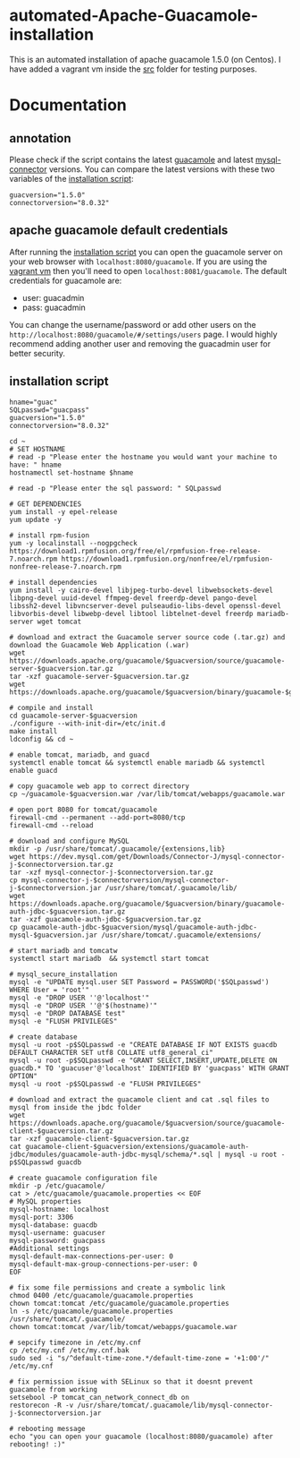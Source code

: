 #  automated-Apache-Guacamole-installation
This is an automated installation of apache guacamole 1.5.0 (on Centos). I have added a vagrant vm inside the [src](./src/) folder for testing purposes.

# Documentation
## annotation
Please check if the script contains the latest [guacamole](https://downloads.apache.org/guacamole/) and latest [mysql-connector](https://dev.mysql.com/downloads/connector/net/8.0.html) versions. You can compare the latest versions with these two variables of the [installation script](./src/guacamole.sh):
```bash:
guacversion="1.5.0"
connectorversion="8.0.32"
```

## apache guacamole default credentials
After running the [installation script](./src/guacamole.sh) you can open the guacamole server on your web browser with ```localhost:8080/guacamole```. If you are using the [vagrant vm](./src/Vagrantfile) then you'll need to open ```localhost:8081/guacamole```. The default credentials for guacamole are:
- user: guacadmin
- pass: guacadmin

You can change the username/password or add other users on the ```http://localhost:8080/guacamole/#/settings/users``` page. I would highly recommend adding another user and removing the guacadmin user for better security.

## installation script
```bash:
hname="guac"
SQLpasswd="guacpass"
guacversion="1.5.0"
connectorversion="8.0.32"

cd ~
# SET HOSTNAME
# read -p "Please enter the hostname you would want your machine to have: " hname
hostnamectl set-hostname $hname

# read -p "Please enter the sql password: " SQLpasswd

# GET DEPENDENCIES
yum install -y epel-release
yum update -y

# install rpm-fusion
yum -y localinstall --nogpgcheck https://download1.rpmfusion.org/free/el/rpmfusion-free-release-7.noarch.rpm https://download1.rpmfusion.org/nonfree/el/rpmfusion-nonfree-release-7.noarch.rpm

# install dependencies
yum install -y cairo-devel libjpeg-turbo-devel libwebsockets-devel libpng-devel uuid-devel ffmpeg-devel freerdp-devel pango-devel libssh2-devel libvncserver-devel pulseaudio-libs-devel openssl-devel libvorbis-devel libwebp-devel libtool libtelnet-devel freerdp mariadb-server wget tomcat

# download and extract the Guacamole server source code (.tar.gz) and download the Guacamole Web Application (.war)
wget https://downloads.apache.org/guacamole/$guacversion/source/guacamole-server-$guacversion.tar.gz
tar -xzf guacamole-server-$guacversion.tar.gz
wget https://downloads.apache.org/guacamole/$guacversion/binary/guacamole-$guacversion.war

# compile and install
cd guacamole-server-$guacversion
./configure --with-init-dir=/etc/init.d
make install
ldconfig && cd ~

# enable tomcat, mariadb, and guacd 
systemctl enable tomcat && systemctl enable mariadb && systemctl enable guacd

# copy guacamole web app to correct directory
cp ~/guacamole-$guacversion.war /var/lib/tomcat/webapps/guacamole.war

# open port 8080 for tomcat/guacamole
firewall-cmd --permanent --add-port=8080/tcp
firewall-cmd --reload

# download and configure MySQL
mkdir -p /usr/share/tomcat/.guacamole/{extensions,lib}
wget https://dev.mysql.com/get/Downloads/Connector-J/mysql-connector-j-$connectorversion.tar.gz
tar -xzf mysql-connector-j-$connectorversion.tar.gz
cp mysql-connector-j-$connectorversion/mysql-connector-j-$connectorversion.jar /usr/share/tomcat/.guacamole/lib/
wget https://downloads.apache.org/guacamole/$guacversion/binary/guacamole-auth-jdbc-$guacversion.tar.gz
tar -xzf guacamole-auth-jdbc-$guacversion.tar.gz
cp guacamole-auth-jdbc-$guacversion/mysql/guacamole-auth-jdbc-mysql-$guacversion.jar /usr/share/tomcat/.guacamole/extensions/

# start mariadb and tomcatw
systemctl start mariadb  && systemctl start tomcat

# mysql_secure_installation
mysql -e "UPDATE mysql.user SET Password = PASSWORD('$SQLpasswd') WHERE User = 'root'"
mysql -e "DROP USER ''@'localhost'"
mysql -e "DROP USER ''@'$(hostname)'"
mysql -e "DROP DATABASE test"
mysql -e "FLUSH PRIVILEGES"

# create database
mysql -u root -p$SQLpasswd -e "CREATE DATABASE IF NOT EXISTS guacdb DEFAULT CHARACTER SET utf8 COLLATE utf8_general_ci"
mysql -u root -p$SQLpasswd -e "GRANT SELECT,INSERT,UPDATE,DELETE ON guacdb.* TO 'guacuser'@'localhost' IDENTIFIED BY 'guacpass' WITH GRANT OPTION"
mysql -u root -p$SQLpasswd -e "FLUSH PRIVILEGES"

# download and extract the guacamole client and cat .sql files to mysql from inside the jbdc folder
wget https://downloads.apache.org/guacamole/$guacversion/source/guacamole-client-$guacversion.tar.gz
tar -xzf guacamole-client-$guacversion.tar.gz
cat guacamole-client-$guacversion/extensions/guacamole-auth-jdbc/modules/guacamole-auth-jdbc-mysql/schema/*.sql | mysql -u root -p$SQLpasswd guacdb

# create guacamole configuration file
mkdir -p /etc/guacamole/
cat > /etc/guacamole/guacamole.properties << EOF
# MySQL properties
mysql-hostname: localhost
mysql-port: 3306
mysql-database: guacdb
mysql-username: guacuser
mysql-password: guacpass
#Additional settings
mysql-default-max-connections-per-user: 0
mysql-default-max-group-connections-per-user: 0
EOF

# fix some file permissions and create a symbolic link
chmod 0400 /etc/guacamole/guacamole.properties
chown tomcat:tomcat /etc/guacamole/guacamole.properties
ln -s /etc/guacamole/guacamole.properties /usr/share/tomcat/.guacamole/
chown tomcat:tomcat /var/lib/tomcat/webapps/guacamole.war

# sepcify timezone in /etc/my.cnf
cp /etc/my.cnf /etc/my.cnf.bak
sudo sed -i "s/^default-time-zone.*/default-time-zone = '+1:00'/" /etc/my.cnf

# fix permission issue with SELinux so that it doesnt prevent guacamole from working
setsebool -P tomcat_can_network_connect_db on
restorecon -R -v /usr/share/tomcat/.guacamole/lib/mysql-connector-j-$connectorversion.jar

# rebooting message
echo "you can open your guacamole (localhost:8080/guacamole) after rebooting! :)"
```
